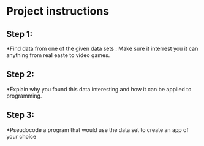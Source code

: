 # Project instructions

## Step 1:
*Find data from one of the given data sets : Make sure it interrest you it can anything from real easte to video games.


## Step   2:
 *Explain why you found this data interesting and how it can be applied to programming.                                                                                                                                                  

## Step 3:
*Pseudocode a  program that would use the data set to create an app of your choice